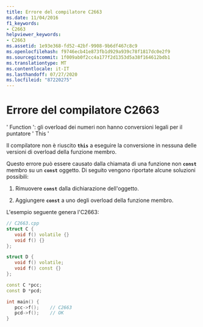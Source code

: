 ```yaml
---
title: Errore del compilatore C2663
ms.date: 11/04/2016
f1_keywords:
- C2663
helpviewer_keywords:
- C2663
ms.assetid: 1e93e368-fd52-42bf-9908-9b6df467c8c9
ms.openlocfilehash: f9746ecb41e873fb1d929a939c78f1817dc0e2f9
ms.sourcegitcommit: 1f009ab0f2cc4a177f2d1353d5a38f164612bdb1
ms.translationtype: MT
ms.contentlocale: it-IT
ms.lasthandoff: 07/27/2020
ms.locfileid: "87220275"
---
```

# <a name="compiler-error-c2663"></a>Errore del compilatore C2663

' Function ': gli overload dei numeri non hanno conversioni legali per il puntatore ' This '

Il compilatore non è riuscito **`this`** a eseguire la conversione in nessuna delle versioni di overload della funzione membro.

Questo errore può essere causato dalla chiamata di una funzione non **`const`** membro su un **`const`** oggetto.  Di seguito vengono riportate alcune soluzioni possibili:

1. Rimuovere **`const`** dalla dichiarazione dell'oggetto.

1. Aggiungere **`const`** a uno degli overload della funzione membro.

L'esempio seguente genera l'C2663:

```cpp
// C2663.cpp
struct C {
   void f() volatile {}
   void f() {}
};

struct D {
   void f() volatile;
   void f() const {}
};

const C *pcc;
const D *pcd;

int main() {
   pcc->f();    // C2663
   pcd->f();    // OK
}
```
